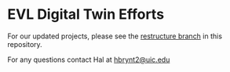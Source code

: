 # EVL Digital Twin Efforts

For our updated projects, please see the [restructure branch](https://github.com/uic-evl/DOE_DigitalTwin/tree/restructure) in this repository. 

For any questions contact Hal at hbrynt2@uic.edu
